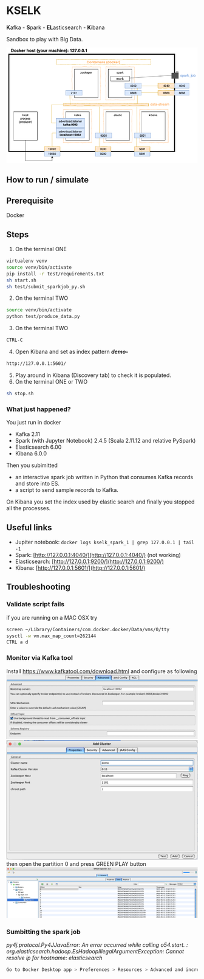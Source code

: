 # KSELK

**K**afka - **S**park - **EL**asticsearch - **K**ibana

Sandbox to play with Big Data.

![](doc/archi.png)

## How to run / simulate
## Prerequisite
Docker
## Steps
1. On the terminal ONE
```sh
virtualenv venv
source venv/bin/activate
pip install -r test/requirements.txt
sh start.sh
sh test/submit_sparkjob_py.sh
```
2. On the terminal TWO
```sh
source venv/bin/activate
python test/produce_data.py
```
3. On the terminal TWO
```sh
CTRL-C
```
4. Open Kibana and set as index pattern ***demo-***
```sh
http://127.0.0.1:5601/
```
5. Play around in Kibana (Discovery tab) to check it is populated.
6. On the terminal ONE or TWO
```sh
sh stop.sh
```

### What just happened?

You just run in docker 
- Kafka 2.11
- Spark (with Jupyter Notebook) 2.4.5 (Scala 2.11.12 and relative PySpark) 
- Elasticsearch 6.00
- Kibana 6.0.0

Then you subimitted
- an interactive spark job written in Python that consumes Kafka records and store into ES.
- a script to send sample records to Kafka.

On Kibana you set the index used by elastic search and finally you stopped all the processes.

## Useful links
- Jupiter notebook: ``` docker logs kselk_spark_1 | grep 127.0.0.1 | tail -1 ```
- Spark: [http://127.0.0.1:4040/](http://127.0.0.1:4040/) (not working)
- Elasticsearch: [http://127.0.0.1:9200/](http://127.0.0.1:9200/)
- Kibana: [http://127.0.0.1:5601/](http://127.0.0.1:5601/)

## Troubleshooting
### Validate script fails
if you are running on a MAC OSX try
```sh
screen ~/Library/Containers/com.docker.docker/Data/vms/0/tty
sysctl -w vm.max_map_count=262144
CTRL a d
```

### Monitor via Kafka tool
Install https://www.kafkatool.com/download.html
and configure as following
![](doc/Advanced.png)
![](doc/AddCluster.png)
then open the partition 0 and press GREEN PLAY button
![](doc/Play.png)

### Sumbitting the spark job
*py4j.protocol.Py4JJavaError: An error occurred while calling o54.start.
: org.elasticsearch.hadoop.EsHadoopIllegalArgumentException: Cannot resolve ip for hostname: elasticsearch*

```sh
Go to Docker Desktop app > Preferences > Resources > Advanced and increase the MEMORY - best to double it.
```






